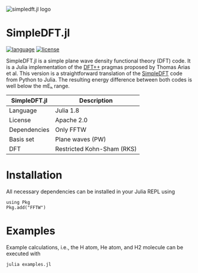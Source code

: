 ![simpledft.jl logo](https://gitlab.com/wangenau/simpledft.jl/-/raw/main/logo/simpledft_jl_logo.png)

# SimpleDFT.jl
[![language](https://img.shields.io/badge/language-Julia-green)](https://www.python.org)
[![license](https://img.shields.io/badge/license-APACHE2-lightgrey)](https://gitlab.com/wangenau/simpledft.jl/-/blob/main/LICENSE)

SimpleDFT.jl is a simple plane wave density functional theory (DFT) code.
It is a Julia implementation of the [DFT++](https://arxiv.org/abs/cond-mat/9909130) pragmas proposed by Thomas Arias et al.
This version is a straightforward translation of the [SimpleDFT](https://gitlab.com/wangenau/simpledft) code from Python to Julia.
The resulting energy difference between both codes is well below the mEₕ range.

| SimpleDFT.jl | Description |
| --------- | ----------- |
| Language | Julia 1.8 |
| License | Apache 2.0 |
| Dependencies | Only FFTW |
| Basis set| Plane waves (PW) |
| DFT | Restricted Kohn-Sham (RKS) |

# Installation
All necessary dependencies can be installed in your Julia REPL using

```terminal
using Pkg
Pkg.add("FFTW")
```

# Examples
Example calculations, i.e., the H atom, He atom, and H2 molecule can be executed with

```terminal
julia examples.jl
```